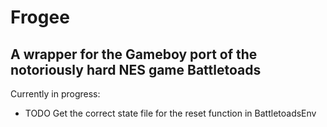 # Frogee
## A wrapper for the Gameboy port of the notoriously hard NES game Battletoads

Currently in progress:

- TODO
Get the correct state file for the reset function in BattletoadsEnv 
